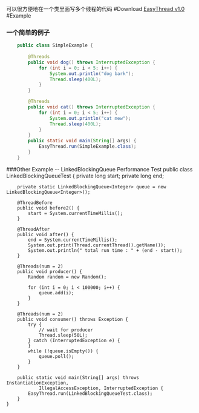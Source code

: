 可以很方便地在一个类里面写多个线程的代码
#Download
[EasyThread v1.0](https://github.com/sahfu/EasyThread/releases/tag/1.0)
#Example
### 一个简单的例子
```java
	public class SimpleExample { 
		
		@Threads
		public void dog() throws InterruptedException {
			for (int i = 0; i < 5; i++) {
				System.out.println("dog bark");
				Thread.sleep(400L);
			}
		}

		@Threads
		public void cat() throws InterruptedException {
			for (int i = 0; i < 5; i++) {
				System.out.println("cat mew");
				Thread.sleep(400L);
			}
		}
		public static void main(String[] args) {
			EasyThread.run(SimpleExample.class);
		}
	} 
```
###Other Example -- LinkedBlockingQueue Performance Test
	public class LinkedBlockingQueueTest {
		private long start;
		private long end;

		private static LinkedBlockingQueue<Integer> queue = new LinkedBlockingQueue<Integer>();

		@ThreadBefore
		public void before2() {
			start = System.currentTimeMillis();
		}

		@ThreadAfter
		public void after() {
			end = System.currentTimeMillis();
			System.out.print(Thread.currentThread().getName());
			System.out.println(" total run time : " + (end - start));
		}

		@Threads(num = 2)
		public void producer() {
			Random random = new Random();

			for (int i = 0; i < 100000; i++) {
				queue.add(i);
			}
		}

		@Threads(num = 2)
		public void consumer() throws Exception {
			try {
				// wait for producer
				Thread.sleep(50L);
			} catch (InterruptedException e) {
			}
			while (!queue.isEmpty()) {
				queue.poll();
			}
		}

		public static void main(String[] args) throws InstantiationException,
				IllegalAccessException, InterruptedException {
			EasyThread.run(LinkedBlockingQueueTest.class);
		}
	}
```Java
